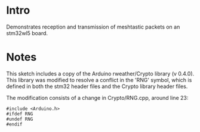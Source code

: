 # Intro
Demonstrates reception and transmission of meshtastic packets on an stm32wl5 board.

# Notes
This sketch includes a copy of the Arduino rweather/Crypto library (v 0.4.0).
This library was modified to resolve a conflict in the 'RNG' symbol, which is defined in both the stm32 header files and the Crypto library header files.

The modification consists of a change in Crypto/RNG.cpp, around line 23:

```code
#include <Arduino.h>
#ifdef RNG
#undef RNG
#endif
```